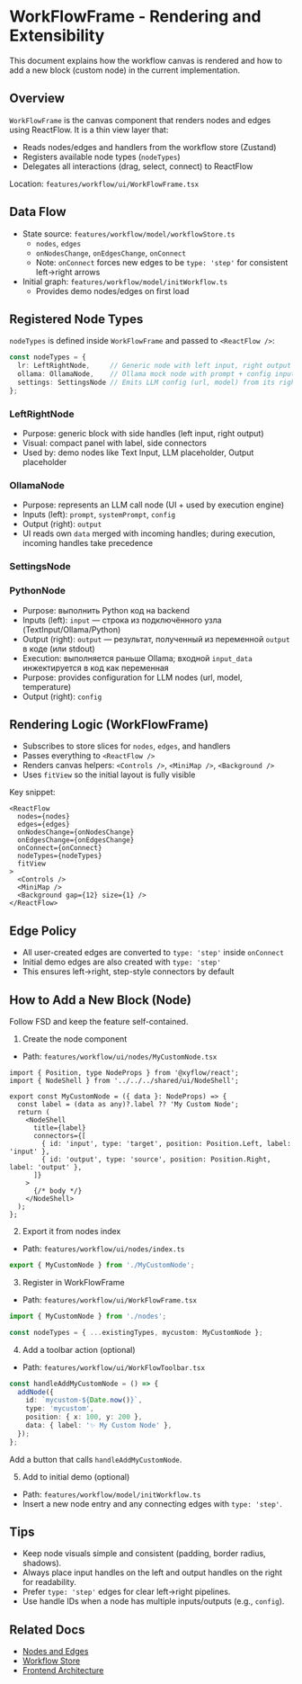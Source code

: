 # WorkFlowFrame - Rendering and Extensibility

This document explains how the workflow canvas is rendered and how to add a new block (custom node) in the current implementation.

## Overview

`WorkFlowFrame` is the canvas component that renders nodes and edges using ReactFlow. It is a thin view layer that:
- Reads nodes/edges and handlers from the workflow store (Zustand)
- Registers available node types (`nodeTypes`)
- Delegates all interactions (drag, select, connect) to ReactFlow

Location: `features/workflow/ui/WorkFlowFrame.tsx`

## Data Flow

- State source: `features/workflow/model/workflowStore.ts`
  - `nodes`, `edges`
  - `onNodesChange`, `onEdgesChange`, `onConnect`
  - Note: `onConnect` forces new edges to be `type: 'step'` for consistent left→right arrows
- Initial graph: `features/workflow/model/initWorkflow.ts`
  - Provides demo nodes/edges on first load

## Registered Node Types

`nodeTypes` is defined inside `WorkFlowFrame` and passed to `<ReactFlow />`:

```ts
const nodeTypes = {
  lr: LeftRightNode,     // Generic node with left input, right output
  ollama: OllamaNode,    // Ollama mock node with prompt + config inputs
  settings: SettingsNode // Emits LLM config (url, model) from its right side
};
```

### LeftRightNode
- Purpose: generic block with side handles (left input, right output)
- Visual: compact panel with label, side connectors
- Used by: demo nodes like Text Input, LLM placeholder, Output placeholder

### OllamaNode
- Purpose: represents an LLM call node (UI + used by execution engine)
- Inputs (left): `prompt`, `systemPrompt`, `config`
- Output (right): `output`
- UI reads own `data` merged with incoming handles; during execution, incoming handles take precedence

### SettingsNode
### PythonNode
- Purpose: выполнить Python код на backend
- Inputs (left): `input` — строка из подключённого узла (TextInput/Ollama/Python)
- Output (right): `output` — результат, полученный из переменной `output` в коде (или stdout)
- Execution: выполняется раньше Ollama; входной `input_data` инжектируется в код как переменная
- Purpose: provides configuration for LLM nodes (url, model, temperature)
- Output (right): `config`

## Rendering Logic (WorkFlowFrame)

- Subscribes to store slices for `nodes`, `edges`, and handlers
- Passes everything to `<ReactFlow />`
- Renders canvas helpers: `<Controls />`, `<MiniMap />`, `<Background />`
- Uses `fitView` so the initial layout is fully visible

Key snippet:

```tsx
<ReactFlow
  nodes={nodes}
  edges={edges}
  onNodesChange={onNodesChange}
  onEdgesChange={onEdgesChange}
  onConnect={onConnect}
  nodeTypes={nodeTypes}
  fitView
>
  <Controls />
  <MiniMap />
  <Background gap={12} size={1} />
</ReactFlow>
```

## Edge Policy

- All user-created edges are converted to `type: 'step'` inside `onConnect`
- Initial demo edges are also created with `type: 'step'`
- This ensures left→right, step-style connectors by default

## How to Add a New Block (Node)

Follow FSD and keep the feature self-contained.

1) Create the node component
- Path: `features/workflow/ui/nodes/MyCustomNode.tsx`

```tsx
import { Position, type NodeProps } from '@xyflow/react';
import { NodeShell } from '../../../shared/ui/NodeShell';

export const MyCustomNode = ({ data }: NodeProps) => {
  const label = (data as any)?.label ?? 'My Custom Node';
  return (
    <NodeShell
      title={label}
      connectors={[
        { id: 'input', type: 'target', position: Position.Left, label: 'input' },
        { id: 'output', type: 'source', position: Position.Right, label: 'output' },
      ]}
    >
      {/* body */}
    </NodeShell>
  );
};
```

2) Export it from nodes index
- Path: `features/workflow/ui/nodes/index.ts`
```ts
export { MyCustomNode } from './MyCustomNode';
```

3) Register in WorkFlowFrame
- Path: `features/workflow/ui/WorkFlowFrame.tsx`
```ts
import { MyCustomNode } from './nodes';

const nodeTypes = { ...existingTypes, mycustom: MyCustomNode };
```

4) Add a toolbar action (optional)
- Path: `features/workflow/ui/WorkFlowToolbar.tsx`
```ts
const handleAddMyCustomNode = () => {
  addNode({
    id: `mycustom-${Date.now()}`,
    type: 'mycustom',
    position: { x: 100, y: 200 },
    data: { label: '✨ My Custom Node' },
  });
};
```
Add a button that calls `handleAddMyCustomNode`.

5) Add to initial demo (optional)
- Path: `features/workflow/model/initWorkflow.ts`
- Insert a new node entry and any connecting edges with `type: 'step'`.

## Tips

- Keep node visuals simple and consistent (padding, border radius, shadows).
- Always place input handles on the left and output handles on the right for readability.
- Prefer `type: 'step'` edges for clear left→right pipelines.
- Use handle IDs when a node has multiple inputs/outputs (e.g., `config`).

## Related Docs

- [Nodes and Edges](./NODES_AND_EDGES.md)
- [Workflow Store](./WORKFLOW_STORE.md)
- [Frontend Architecture](./ARCHITECTURE.md)
